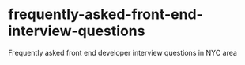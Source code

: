 # frequently-asked-front-end-interview-questions
Frequently asked front end developer interview questions in NYC area
